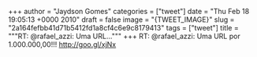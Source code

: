 
+++
author = "Jaydson Gomes"
categories = ["tweet"]
date = "Thu Feb 18 19:05:13 +0000 2010"
draft = false
image = "{TWEET_IMAGE}"
slug = "2a164fefbb41d71b5412fd1a8cf4c6e9c8179413"
tags = ["tweet"]
title = """RT: @rafael_azzi: Uma URL..."""
+++
RT: @rafael_azzi: Uma URL por 1.000.000,00!!! http://goo.gl/xjNx
